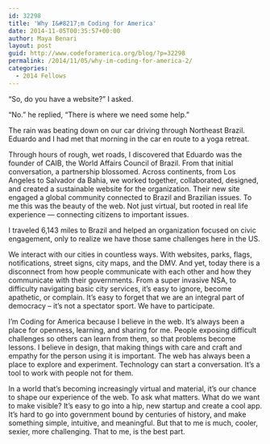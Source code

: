 ```yaml
---
id: 32298
title: 'Why I&#8217;m Coding for America'
date: 2014-11-05T00:35:57+00:00
author: Maya Benari
layout: post
guid: http://www.codeforamerica.org/blog/?p=32298
permalink: /2014/11/05/why-im-coding-for-america-2/
categories:
  - 2014 Fellows
---
```

“So, do you have a website?” I asked.

“No.” he replied, &#8220;There is where we need some help.”

The rain was beating down on our car driving through Northeast Brazil. Eduardo and I had met that morning in the car en route to a yoga retreat.

Through hours of rough, wet roads, I discovered that Eduardo was the founder of CAIB, the World Affairs Council of Brazil. From that initial conversation, a partnership blossomed. Across continents, from Los Angeles to Salvador da Bahia, we worked together, collaborated, designed, and created a sustainable website for the organization. Their new site engaged a global community connected to Brazil and Brazilian issues. To me this was the beauty of the web. Not just virtual, but rooted in real life experience — connecting citizens to important issues.

I traveled 6,143 miles to Brazil and helped an organization focused on civic engagement, only to realize we have those same challenges here in the US.

We interact with our cities in countless ways. With websites, parks, flags, notifications, street signs, city maps, and the DMV. And yet, today there is a disconnect from how people communicate with each other and how they communicate with their governments. From a super invasive NSA, to difficulty navigating basic city services, it’s easy to ignore, become apathetic, or complain. It’s easy to forget that we are an integral part of democracy &#8211; it’s not a spectator sport. We have to participate.

I’m Coding for America because I believe in the web. It’s always been a place for openness, learning, and sharing for me. People exposing difficult challenges so others can learn from them, so that problems become lessons. I believe in design, that making things with care and craft and empathy for the person using it is important. The web has always been a place to explore and experiment. Technology can start a conversation. It’s a tool to work with people not for them.

In a world that&#8217;s becoming increasingly virtual and material, it’s our chance to shape our experience of the web. To ask what matters. What do we want to make visible? It’s easy to go into a hip, new startup and create a cool app. It’s hard to go into government bound by centuries of history, and make something simple, intuitive, and meaningful. But that to me is much, cooler, sexier, more challenging. That to me, is the best part.